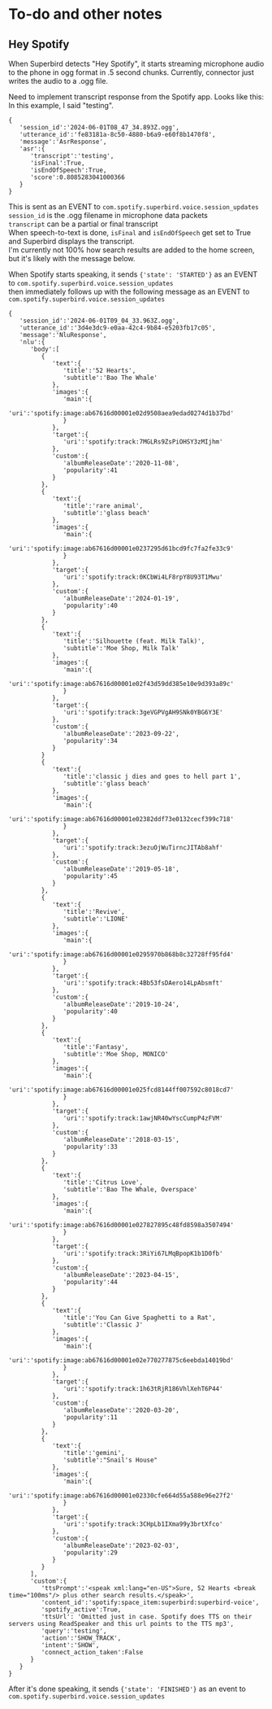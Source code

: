 # To-do and other notes

## Hey Spotify
When Superbird detects "Hey Spotify", it starts streaming microphone audio to the phone in ogg format in .5 second chunks. Currently, connector just writes the audio to a .ogg file.

Need to implement transcript response from the Spotify app. Looks like this:\
In this example, I said "testing".
```
{
   'session_id':'2024-06-01T08_47_34.893Z.ogg',
   'utterance_id':'fe83181a-8c50-4880-b6a9-e60f8b1470f8',
   'message':'AsrResponse',
   'asr':{
      'transcript':'testing',
      'isFinal':True,
      'isEndOfSpeech':True,
      'score':0.8085283041000366
   }
}
```
This is sent as an EVENT to `com.spotify.superbird.voice.session_updates`\
`session_id` is the .ogg filename in microphone data packets\
`transcript` can be a partial or final transcript\
When speech-to-text is done, `isFinal` and `isEndOfSpeech` get set to True and Superbird displays the transcript.\
I'm currently not 100% how search results are added to the home screen, but it's likely with the message below.

When Spotify starts speaking, it sends `{'state': 'STARTED'}` as an EVENT to `com.spotify.superbird.voice.session_updates`\
then immediately follows up with the following message as an EVENT to `com.spotify.superbird.voice.session_updates`
```
{
   'session_id':'2024-06-01T09_04_33.963Z.ogg',
   'utterance_id':'3d4e3dc9-e0aa-42c4-9b84-e5203fb17c05',
   'message':'NluResponse',
   'nlu':{
      'body':[
         {
            'text':{
               'title':'52 Hearts',
               'subtitle':'Bao The Whale'
            },
            'images':{
               'main':{
                  'uri':'spotify:image:ab67616d00001e02d9508aea9edad0274d1b37bd'
               }
            },
            'target':{
               'uri':'spotify:track:7MGLRs9ZsPiOHSY3zMIjhm'
            },
            'custom':{
               'albumReleaseDate':'2020-11-08',
               'popularity':41
            }
         },
         {
            'text':{
               'title':'rare animal',
               'subtitle':'glass beach'
            },
            'images':{
               'main':{
                  'uri':'spotify:image:ab67616d00001e0237295d61bcd9fc7fa2fe33c9'
               }
            },
            'target':{
               'uri':'spotify:track:0KCbWi4LF8rpY8U93T1Mwu'
            },
            'custom':{
               'albumReleaseDate':'2024-01-19',
               'popularity':40
            }
         },
         {
            'text':{
               'title':'Silhouette (feat. Milk Talk)',
               'subtitle':'Moe Shop, Milk Talk'
            },
            'images':{
               'main':{
                  'uri':'spotify:image:ab67616d00001e02f43d59dd385e10e9d393a89c'
               }
            },
            'target':{
               'uri':'spotify:track:3geVGPVgAH9SNk0YBG6Y3E'
            },
            'custom':{
               'albumReleaseDate':'2023-09-22',
               'popularity':34
            }
         }
         {
            'text':{
               'title':'classic j dies and goes to hell part 1',
               'subtitle':'glass beach'
            },
            'images':{
               'main':{
                  'uri':'spotify:image:ab67616d00001e02382ddf73e0132cecf399c718'
               }
            },
            'target':{
               'uri':'spotify:track:3ezuOjWuTirncJITAb8ahf'
            },
            'custom':{
               'albumReleaseDate':'2019-05-18',
               'popularity':45
            }
         },
         {
            'text':{
               'title':'Revive',
               'subtitle':'LIONE'
            },
            'images':{
               'main':{
                  'uri':'spotify:image:ab67616d00001e0295970b868b8c32728ff95fd4'
               }
            },
            'target':{
               'uri':'spotify:track:4Bb53fsDAero14LpAbsmft'
            },
            'custom':{
               'albumReleaseDate':'2019-10-24',
               'popularity':40
            }
         },
         {
            'text':{
               'title':'Fantasy',
               'subtitle':'Moe Shop, MONICO'
            },
            'images':{
               'main':{
                  'uri':'spotify:image:ab67616d00001e025fcd8144ff007592c8018cd7'
               }
            },
            'target':{
               'uri':'spotify:track:1awjNR40wYscCumpP4zFVM'
            },
            'custom':{
               'albumReleaseDate':'2018-03-15',
               'popularity':33
            }
         },
         {
            'text':{
               'title':'Citrus Love',
               'subtitle':'Bao The Whale, Overspace'
            },
            'images':{
               'main':{
                  'uri':'spotify:image:ab67616d00001e027827895c48fd8598a3507494'
               }
            },
            'target':{
               'uri':'spotify:track:3RiYi67LMqBpopK1b1D0fb'
            },
            'custom':{
               'albumReleaseDate':'2023-04-15',
               'popularity':44
            }
         },
         {
            'text':{
               'title':'You Can Give Spaghetti to a Rat',
               'subtitle':'Classic J'
            },
            'images':{
               'main':{
                  'uri':'spotify:image:ab67616d00001e02e770277875c6eebda14019bd'
               }
            },
            'target':{
               'uri':'spotify:track:1h63tRjR186VhlXehT6P44'
            },
            'custom':{
               'albumReleaseDate':'2020-03-20',
               'popularity':11
            }
         },
         {
            'text':{
               'title':'gemini',
               'subtitle':"Snail's House"
            },
            'images':{
               'main':{
                  'uri':'spotify:image:ab67616d00001e02330cfe664d55a588e96e27f2'
               }
            },
            'target':{
               'uri':'spotify:track:3CHpLb1IXma99y3brtXfco'
            },
            'custom':{
               'albumReleaseDate':'2023-02-03',
               'popularity':29
            }
         }
      ],
      'custom':{
         'ttsPrompt':'<speak xml:lang="en-US">Sure, 52 Hearts <break time="100ms"/> plus other search results.</speak>',
         'content_id':'spotify:space_item:superbird:superbird-voice',
         'spotify_active':True,
         'ttsUrl': 'Omitted just in case. Spotify does TTS on their servers using ReadSpeaker and this url points to the TTS mp3',
         'query':'testing',
         'action':'SHOW_TRACK',
         'intent':'SHOW',
         'connect_action_taken':False
      }
   }
}
```
After it's done speaking, it sends `{'state': 'FINISHED'}` as an event to `com.spotify.superbird.voice.session_updates`
